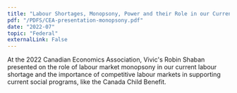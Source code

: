 ```yaml
---
title: "Labour Shortages, Monopsony, Power and their Role in our Current Labour Markets"
pdf: "/PDFS/CEA-presentation-monopsony.pdf"
date: "2022-07"
topic: "Federal"
externalLink: False
---
```

At the 2022 Canadian Economics Association, Vivic's Robin Shaban presented on the role of labour market monopsony in our current labour shortage and the importance of competitive labour markets in supporting current social programs, like the Canada Child Benefit.
